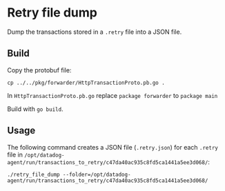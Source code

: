 # Retry file dump

Dump the transactions stored in a `.retry` file into a JSON file.

## Build

Copy the protobuf file:
```
cp ../../pkg/forwarder/HttpTransactionProto.pb.go .
```

In `HttpTransactionProto.pb.go` replace `package forwarder` to `package main`

Build with `go build`.

## Usage

The following command creates a JSON file (`.retry.json`) for each `.retry` file in `/opt/datadog-agent/run/transactions_to_retry/c47da40ac935c8fd5ca1441a5ee3d068/`:
```
./retry_file_dump --folder=/opt/datadog-agent/run/transactions_to_retry/c47da40ac935c8fd5ca1441a5ee3d068/
```
